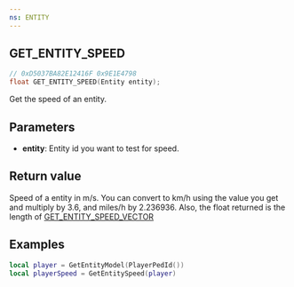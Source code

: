 ```yaml
---
ns: ENTITY
---
```

## GET_ENTITY_SPEED

```c
// 0xD5037BA82E12416F 0x9E1E4798
float GET_ENTITY_SPEED(Entity entity);
```

Get the speed of an entity. 

## Parameters
* **entity**: Entity id you want to test for speed.

## Return value
Speed of a entity in m/s. You can convert to km/h using the value you get and multiply by 3.6, and miles/h by 2.236936. Also, the float returned is the length of [GET_ENTITY_SPEED_VECTOR](?_0x9A8D700A51CB7B0D)

## Examples

```lua
local player = GetEntityModel(PlayerPedId())
local playerSpeed = GetEntitySpeed(player)
```
